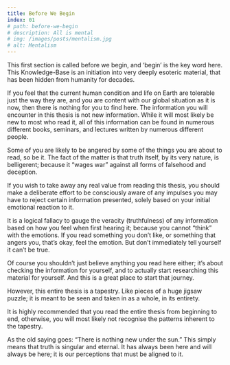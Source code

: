 ```yaml
---
title: Before We Begin
index: 01
# path: before-we-begin
# description: All is mental
# img: /images/posts/mentalism.jpg
# alt: Mentalism
---
```



<span class="desc">This first section is called before we begin, and ‘begin’ is the key word here. This Knowledge-Base is an initiation into very deeply esoteric material, that has been hidden from humanity for decades.</span>

If you feel that the current human condition and life on Earth are tolerable just the way they are, and you are content with our global situation as it is now, then there is nothing for you to find here. The information you will encounter in this thesis is not new information. While it will most likely be new to most who read it, all of this information can be found in numerous different books, seminars, and lectures written by numerous different people.

Some of you are likely to be angered by some of the things you are about to read, so be it. The fact of the matter is that truth itself, by its very nature, is belligerent; because it “wages war” against all forms of falsehood and deception.

If you wish to take away any real value from reading this thesis, you should make a deliberate effort to be consciously aware of any impulses you may have to reject certain information presented, solely based on your initial emotional reaction to it.

It is a logical fallacy to gauge the veracity (truthfulness) of any information based on how you feel when first hearing it; because you cannot “think” with the emotions. If you read something you don’t like, or something that angers you, that’s okay, feel the emotion.
But don’t immediately tell yourself it can’t be true.

Of course you shouldn’t just believe anything you read here either; it’s about checking the information for yourself, and to actually start researching this material for yourself.
And this is a great place to start that journey.

However, this entire thesis is a tapestry. Like pieces of a huge jigsaw puzzle; it is meant to be seen and taken in as a whole, in its entirety.

It is highly recommended that you read the entire thesis from beginning to end, otherwise, you will most likely not recognise the patterns inherent to the tapestry.

As the old saying goes: “There is nothing new under the sun.” This simply means that truth is  singular and eternal. It has always been here and will always be here; it is our perceptions that must be aligned to it.